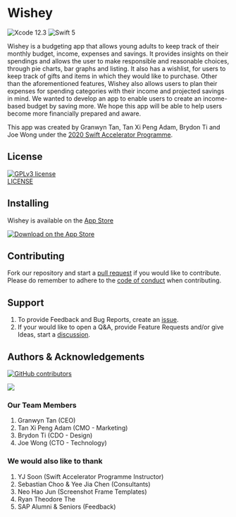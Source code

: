 # Wishey
![Xcode 12.3](http://img.shields.io/badge/Xcode-12.3-blue.svg?style=flat-square) ![Swift 5](http://img.shields.io/badge/Swift-5-orange.svg?style=flat-square)
<br>

Wishey is a budgeting app that allows young adults to keep track of their monthly budget, income, expenses and savings. It provides insights on their spendings and allows the user to make responsible and reasonable choices, through pie charts, bar graphs and listing. It also has a wishlist, for users to keep track of gifts and items in which they would like to purchase. Other than the aforementioned features, Wishey also allows users to plan their expenses for spending categories with their income and projected savings in mind. We wanted to develop an app to enable users to create an income-based budget by saving more. We hope this app will be able to help users become more financially prepared and aware.

This app was created by Granwyn Tan, Tan Xi Peng Adam, Brydon Ti and Joe Wong under the [2020 Swift Accelerator Programme](https://www.swiftinsg.org/). 

## License
[![GPLv3 license](https://img.shields.io/badge/License-GPLv3-blue.svg?style=flat-square)](LICENSE)
<br>
[LICENSE](LICENSE)

## Installing
Wishey is available on the [App Store](https://tk.sg/sis20-wishey)
<br>

[![Download on the App Store](https://upload.wikimedia.org/wikipedia/commons/3/3c/Download_on_the_App_Store_Badge.svg)](https://tk.sg/sis20-wishey)

## Contributing
Fork our repository and start a [pull request](https://github.com/swiftaccelerator2020/Wishey/pulls) if you would like to contribute.
<br>
Please do remember to adhere to the [code of conduct](CODE_OF_CONDUCT.md) when contributing.

## Support
1. To provide Feedback and Bug Reports, create an [issue](https://github.com/swiftaccelerator2020/Wishey/issues).
2. If your would like to open a Q&A, provide Feature Requests and/or give Ideas, start a [discussion](https://github.com/swiftaccelerator2020/Wishey/discussions).

## Authors & Acknowledgements
[![GitHub contributors](https://img.shields.io/github/contributors/swiftaccelerator2020/Wishey?style=flat-square)](https://github.com/swiftaccelerator2020/Wishey/graphs/contributors)

<a href="https://github.com/swiftaccelerator2020/Wishey/graphs/contributors">
  <img src="https://contributors-img.web.app/image?repo=swiftaccelerator2020/Wishey" />
</a>

### Our Team Members
1. Granwyn Tan (CEO)
2. Tan Xi Peng Adam (CMO - Marketing)
3. Brydon Ti (CDO - Design)
4. Joe Wong (CTO - Technology)

### We would also like to thank
1. YJ Soon (Swift Accelerator Programme Instructor)
2. Sebastian Choo & Yee Jia Chen (Consultants)
3. Neo Hao Jun (Screenshot Frame Templates)
4. Ryan Theodore The
5. SAP Alumni & Seniors (Feedback)
